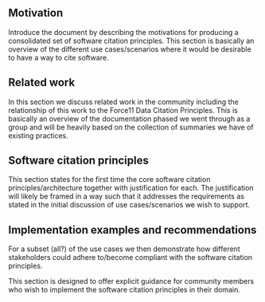 ## Motivation

Introduce the document by describing the motivations for producing a consolidated set of software citation principles. This section is basically an overview of the different use cases/scenarios where it would be desirable to have a way to cite software.

## Related work

In this section we discuss related work in the community including the relationship of this work to the Force11 Data Citation Principles. This is basically an overview of the documentation phased we went through as a group and will be heavily based on the collection of summaries we have of existing practices.

## Software citation principles

This section states for the first time the core software citation principles/architecture together with justification for each. The justification will likely be framed in a way such that it addresses the requirements as stated in the initial discussion of use cases/scenarios we wish to support.

## Implementation examples and recommendations

For a subset (all?) of the use cases we then demonstrate how different stakeholders could adhere to/become compliant with the software citation principles. 

This section is designed to offer explicit guidance for community members who wish to implement the software citation principles in their domain.
